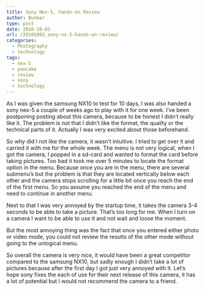 ```yaml
---
title: Sony Nex-5, hands-on Review
author: Bunker
type: post
date: 2010-10-03
url: /20101003_sony-nx-5-hands-on-review/
categories:
  - Photography
  - technology
tags:
  - nex-5
  - pancake
  - review
  - sony
  - technology
---
```

As I was given the samsung NX10 to test for 10 days, I was also handed a sony nex-5 a couple of weeks ago to play with it for one week. I&#8217;ve been postponing posting about this camera, because to be honest I didn&#8217;t really like it. The problem is not that I didn&#8217;t like the format, the quality or the technical parts of it. Actually I was very excited about those beforehand.

So why did I not like the camera, it wasn&#8217;t intuitive. I tried to get over it and carried it with me for the whole week. The menu is not very logical, when I got the camera, I popped in a sd-card and wanted to format the card before taking pictures. Too bad it took me over 5 minutes to locate the format option in the menu. Because once you are in the menu, there are several submenu&#8217;s but the problem is that they are located vertically below each other and the camera stops scrolling for a little bit once you reach the end of the first menu. So you assume you reached the end of the menu and need to continue in another menu.

Next to that I was very annoyed by the startup time, it takes the camera 3-4 seconds to be able to take a picture. That&#8217;s too long for me. When I turn on a camera I want to be able to use it and not wait and loose the moment.

But the most annoying thing was the fact that once you entered either photo or video mode, you could not review the results of the other mode without going to the unlogical menu.

So overall the camera is very nice, it would have been a great competitor compared to the samsung NX10, but sadly enough I didn&#8217;t take a lot of pictures because after the first day I got just very annoyed with it. Let&#8217;s hope sony fixes the each of use for their next release of this camera, it has a lot of potential but I would not recommend the camera to a friend.